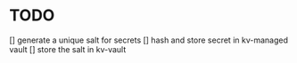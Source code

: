 # TODO

[] generate a unique salt for secrets
[] hash and store secret in kv-managed vault
[] store the salt in kv-vault
